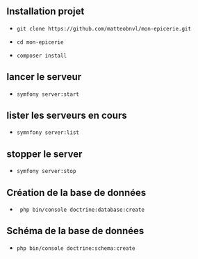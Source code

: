 ## Installation projet

- ``` git clone https://github.com/matteobnvl/mon-epicerie.git ```

- ``` cd mon-epicerie ```

- ``` composer install ```

## lancer le serveur

- ``` symfony server:start ```

## lister les serveurs en cours 

- ``` symnfony server:list ```

## stopper le server 

- ``` symfony server:stop ```


## Création de la base de données

- ``` php bin/console doctrine:database:create```

## Schéma de la base de données

- ```php bin/console doctrine:schema:create```